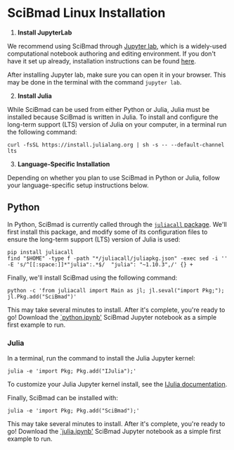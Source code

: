 # SciBmad Linux Installation

1. **Install JupyterLab**

We recommend using SciBmad through [Jupyter lab](https://jupyterlab.readthedocs.io/en/latest/), which is a widely-used computational notebook authoring and editing environment. If you don't have it set up already, installation instructions can be found [here](https://jupyterlab.readthedocs.io/en/stable/getting_started/installation.html). 

After installing Jupyter lab, make sure you can open it in your browser. This may be done in the terminal with the command `jupyter lab`.

2. **Install Julia**

While SciBmad can be used from either Python or Julia, Julia must be installed because SciBmad is written in Julia. To install and configure the long-term support (LTS) version of Julia on your computer, in a terminal run the following command:

```
curl -fsSL https://install.julialang.org | sh -s -- --default-channel lts
```


3. **Language-Specific Installation**

Depending on whether you plan to use SciBmad in Python or Julia, follow your language-specific setup instructions below.

## Python

In Python, SciBmad is currently called through the [`juliacall` package](https://juliapy.github.io/PythonCall.jl/stable/juliacall/). We'll first install this package, and modify some of its configuration files to ensure the long-term support (LTS) version of Julia is used:

```
pip install juliacall
find "$HOME" -type f -path "*/juliacall/juliapkg.json" -exec sed -i '' -E 's/^[[:space:]]*"julia":.*$/  "julia": "~1.10.3",/' {} +
```

Finally, we'll install SciBmad using the following command:

```
python -c 'from juliacall import Main as jl; jl.seval("import Pkg;"); jl.Pkg.add("SciBmad")'
```

This may take several minutes to install. After it's complete, you're ready to go! Download the [`python.ipynb'](https://github.com/bmad-sim/SciBmad.jl/blob/main/examples/python.ipynb) SciBmad Jupyter notebook as a simple first example to run.

### Julia

In a terminal, run the command to install the Julia Jupyter kernel:

```
julia -e 'import Pkg; Pkg.add("IJulia");'
```

To customize your Julia Jupyter kernel install, see the [IJulia documentation](https://julialang.github.io/IJulia.jl/stable/manual/installation/).

Finally, SciBmad can be installed with:

```
julia -e 'import Pkg; Pkg.add("SciBmad");'
```

This may take several minutes to install. After it's complete, you're ready to go! Download the [`julia.ipynb'](https://github.com/bmad-sim/SciBmad.jl/blob/main/examples/julia.ipynb) SciBmad Jupyter notebook as a simple first example to run.
